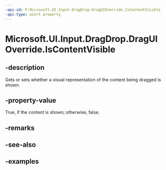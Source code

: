 ```yaml
---
-api-id: P:Microsoft.UI.Input.DragDrop.DragUIOverride.IsContentVisible
-api-type: winrt property
---
```


# Microsoft.UI.Input.DragDrop.DragUIOverride.IsContentVisible

<!--
public bool IsContentVisible { get; set; }
-->

## -description

Gets or sets whether a visual representation of the content being dragged is shown.

## -property-value

True, if the content is shown; otherwise, false.

## -remarks

## -see-also

## -examples
